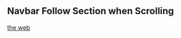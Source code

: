 ## Navbar Follow Section when Scrolling 
[the web](./AlpineJS/section-scroll-navbar-things/theweb.gif)